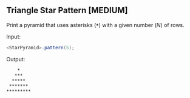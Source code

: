 ## Triangle Star Pattern [MEDIUM]

Print a pyramid that uses asterisks (**`*`**) with a given number ($N$) of rows.

Input:
```java
<StarPyramid>.pattern(5);
```

Output:
```asciidoc
    *
   ***
  *****
 *******
*********
```
